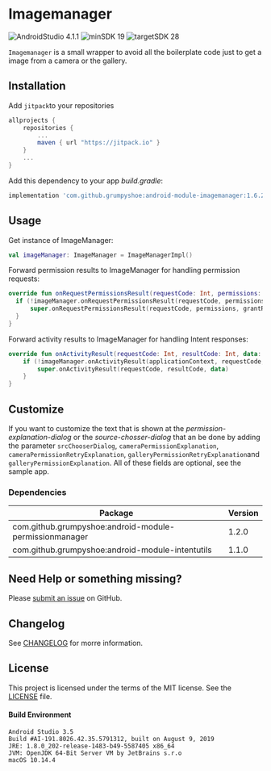 
# Imagemanager

![AndroidStudio 4.1.1](https://img.shields.io/badge/Android_Studio-4.1.1-brightgreen.svg)
![minSDK 19](https://img.shields.io/badge/minSDK-API_19-orange.svg?style=flat)
![targetSDK 28](https://img.shields.io/badge/targetSDK-API_28-blue.svg)

`Imagemanager` is a small wrapper to avoid all the boilerplate code just to get a image from a camera or the gallery.

## Installation

Add `jitpack`to your repositories
```gradle
allprojects {
    repositories {
        ...
        maven { url "https://jitpack.io" }
    }
    ...
}
```

Add this dependency to your app _build.gradle_:
```gradle
implementation 'com.github.grumpyshoe:android-module-imagemanager:1.6.2'
```

## Usage

Get instance of ImageManager:
```kotlin
val imageManager: ImageManager = ImageManagerImpl()
```

Forward permission results to ImageManager for handling permission requests:
```kotlin
override fun onRequestPermissionsResult(requestCode: Int, permissions: Array<out String>, grantResults: IntArray) {
  if (!imageManager.onRequestPermissionsResult(requestCode, permissions, grantResults)) {
      super.onRequestPermissionsResult(requestCode, permissions, grantResults)
  }
}
```


Forward activity results to ImageManager for handling Intent responses:
```kotlin
override fun onActivityResult(requestCode: Int, resultCode: Int, data: Intent?) {
    if (!imageManager.onActivityResult(applicationContext, requestCode, resultCode, data)) {
        super.onActivityResult(requestCode, resultCode, data)
    }
}
```

## Customize

If you want to customize the text that is shown at the _permission-explanation-dialog_ or the _source-chosser-dialog_ that an be done by adding the parameter `srcChooserDialog`, `cameraPermissionExplanation`, `cameraPermissionRetryExplanation`, `galleryPermissionRetryExplanation`and `galleryPermissionExplanation`.
All of these fields are optional, see the sample app.


### Dependencies
| Package  | Version  |
| ------------ | ------------ |
| com.github.grumpyshoe:android-module-permissionmanager  | 1.2.0  |
| com.github.grumpyshoe:android-module-intentutils | 1.1.0  |


## Need Help or something missing?

Please [submit an issue](https://github.com/grumpyshoe/android-module-imagemanager/issues) on GitHub.


## Changelog

See [CHANGELOG](CHANGELOG.md) for morre information.

## License

This project is licensed under the terms of the MIT license. See the [LICENSE](LICENSE) file.


#### Build Environment
```
Android Studio 3.5
Build #AI-191.8026.42.35.5791312, built on August 9, 2019
JRE: 1.8.0_202-release-1483-b49-5587405 x86_64
JVM: OpenJDK 64-Bit Server VM by JetBrains s.r.o
macOS 10.14.4
```

